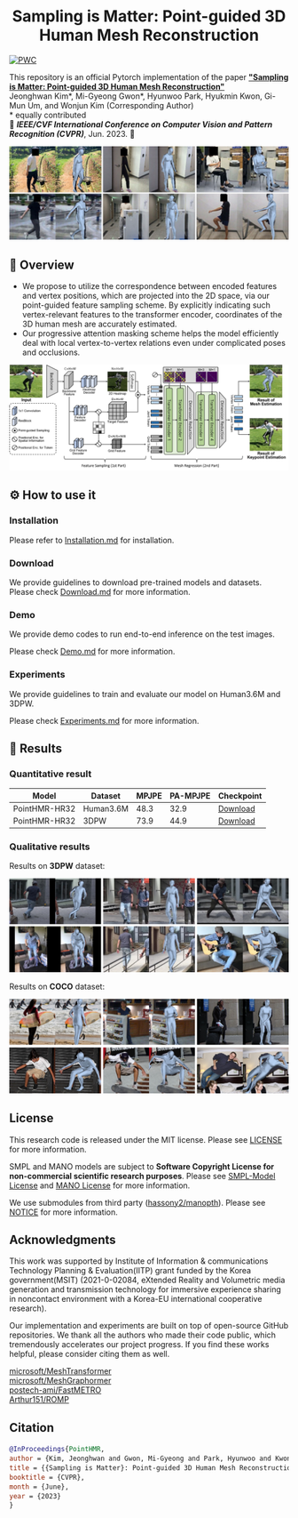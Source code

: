 <h1 align="center">Sampling is Matter: Point-guided 3D Human Mesh Reconstruction</h1>

[![PWC](https://img.shields.io/endpoint.svg?url=https://paperswithcode.com/badge/sampling-is-matter-point-guided-3d-human-mesh-1/3d-human-pose-estimation-on-3dpw)](https://paperswithcode.com/sota/3d-human-pose-estimation-on-3dpw?p=sampling-is-matter-point-guided-3d-human-mesh-1)



This repository is an official Pytorch implementation of the paper [**"Sampling is Matter: Point-guided 3D Human Mesh Reconstruction"**](https://arxiv.org/abs/2304.09502v1) <br>
Jeonghwan Kim*, Mi-Gyeong Gwon*, Hyunwoo Park, Hyukmin Kwon, Gi-Mun Um, and Wonjun Kim (Corresponding Author) <br>
\* equally contributed <br>
:maple_leaf: ***IEEE/CVF International Conference on Computer Vision and Pattern Recognition (CVPR)***, Jun. 2023. :maple_leaf:

<p align="center"><img src='documents/fig1.jpg'></p>

## :eyes: Overview 
- We propose to utilize the correspondence between encoded features and vertex positions, which are projected into the 2D space, via our point-guided feature sampling scheme. By explicitly indicating such vertex-relevant features to the transformer encoder, coordinates of the 3D human mesh are accurately estimated.
- Our progressive attention masking scheme helps the model efficiently deal with local vertex-to-vertex relations even under complicated poses and occlusions.

<p align="center"><img src='documents/fig2.jpg'></p>


## :gear: How to use it 
<!--

_This section will be released soon!_
 ### Try on Google Colab
It allows you to run the project in the cloud, free of charge.  </br>
Let's give the prepared [Google Colab demo](https://colab.research.google.com/) a try.

 -->

### Installation

Please refer to [Installation.md](documents/Installation.md) for installation.

### Download

We provide guidelines to download pre-trained models and datasets. </br>
Please check [Download.md](documents/Download.md) for more information.

### Demo

We provide demo codes to run end-to-end inference on the test images. </br>

Please check [Demo.md](documents/Demo.md) for more information.

### Experiments

We provide guidelines to train and evaluate our model on Human3.6M and 3DPW. </br>

Please check [Experiments.md](documents/Experiments.md) for more information.


## :page_with_curl: Results 

### Quantitative result
| Model                        | Dataset   | MPJPE | PA-MPJPE | Checkpoint            |
| ---------------------------- | --------- | ----- | -------- | --------------- |
| PointHMR-HR32                | Human3.6M |48.3   | 32.9     | [Download](https://drive.google.com/file/d/1Np8SAEFEou2HcfDYH7b1a4rjLI1GnwVQ/view?usp=sharing)|
| PointHMR-HR32                | 3DPW      |73.9   | 44.9     | [Download]()|

### Qualitative results

Results on **3DPW** dataset:

<p align="center"><img src='documents/fig3.jpg'></p>

Results on **COCO** dataset:

<p align="center"><img src='documents/fig4.jpg'></p>

## License

This research code is released under the MIT license. Please see [LICENSE](LICENSE) for more information.

SMPL and MANO models are subject to **Software Copyright License for non-commercial scientific research purposes**. Please see [SMPL-Model License](https://smpl.is.tue.mpg.de/modellicense.html) and [MANO License](https://mano.is.tue.mpg.de/license.html) for more information.

We use submodules from third party ([hassony2/manopth](https://github.com/hassony2/manopth)). Please see [NOTICE](documents/NOTICE.md) for more information.


## Acknowledgments
This work was supported by Institute of Information \& communications Technology Planning \& Evaluation(IITP) grant funded by the Korea government(MSIT) (2021-0-02084, eXtended Reality and Volumetric media generation and transmission technology for immersive experience sharing in noncontact environment with a Korea-EU international cooperative research).

Our implementation and experiments are built on top of open-source GitHub repositories. We thank all the authors who made their code public, which tremendously accelerates our project progress. If you find these works helpful, please consider citing them as well.

[microsoft/MeshTransformer](https://github.com/microsoft/MeshTransformer)  </br>
[microsoft/MeshGraphormer](https://github.com/microsoft/MeshGraphormer)  </br>
[postech-ami/FastMETRO](https://github.com/postech-ami/FastMETRO)  </br>
[Arthur151/ROMP](https://github.com/Arthur151/ROMP)  </br>



## Citation
```bibtex
@InProceedings{PointHMR,
author = {Kim, Jeonghwan and Gwon, Mi-Gyeong and Park, Hyunwoo and Kwon, Hyukmin and Um, Gi-Mun and Kim, Wonjun},
title = {{Sampling is Matter}: Point-guided 3D Human Mesh Reconstruction},
booktitle = {CVPR},
month = {June},
year = {2023}
}
```
<!--
## License
 -->
